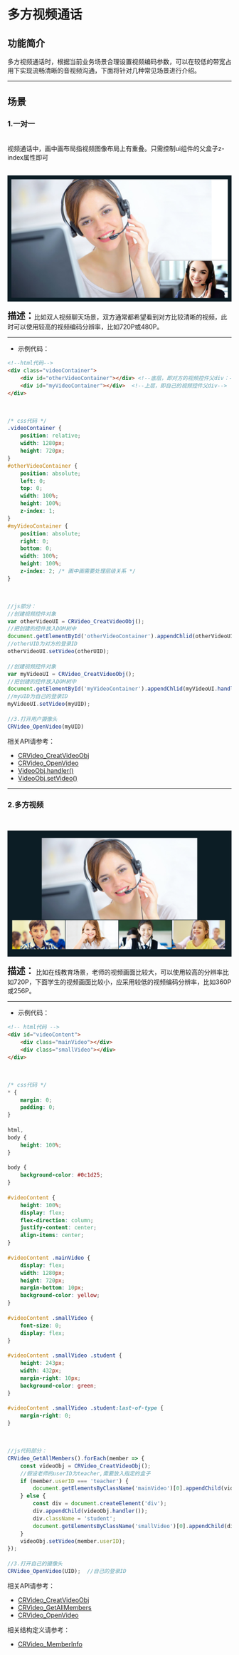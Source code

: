 
# 多方视频通话

<h2 id=introduction>功能简介</h2>

多方视频通话时，根据当前业务场景合理设置视频编码参数，可以在较低的带宽占用下实现流畅清晰的音视频沟通，下面将针对几种常见场景进行介绍。

------------
<h2 id=scenario>场景</h2>

<h3 id=one> 1.一对一</h3>

<!-- <h4 id=layout_one style="font-weight:normal;">画中画布局示例图:  </h4>   -->

</br>
视频通话中，画中画布局指视频图像布局上有重叠。只需控制ui组件的父盒子z-index属性即可
</br>
</br>

![画中画布局示例图](./images/layout_overlap.jpg)

<font style="font-weight:bolder;font-size:20px;">描述：</font>比如双人视频聊天场景，双方通常都希望看到对方比较清晰的视频，此时可以使用较高的视频编码分辨率，比如720P或480P。

--------

- 示例代码：

```html
<!--html代码-->
<div class="videoContainer">
    <div id="otherVideoContainer"></div> <!--底层，即对方的视频控件父div：-->
    <div id="myVideoContainer"></div>  <!--上层，即自己的视频控件父div-->
</div>
```
<br>

```css
/* css代码 */
.videoContainer {
    position: relative;
    width: 1280px;
    height: 720px;
}
#otherVideoContainer {
    position: absolute;
    left: 0;
    top: 0;
    width: 100%;
    height: 100%;
    z-index: 1;
}
#myVideoContainer {
    position: absolute;
    right: 0;
    bottom: 0;
    width: 100%;
    height: 100%;
    z-index: 2; /* 画中画需要处理层级关系 */
}
```
<br>

```js
//js部分：
//创建视频控件对象	
var otherVideoUI = CRVideo_CreatVideoObj();
//把创建的控件放入DOM树中
document.getElementById('otherVideoContainer').appendChlid(otherVideoUI.handler());   
//otherUID为对方的登录ID
otherVideoUI.setVideo(otherUID);

//创建视频控件对象	
var myVideoUI = CRVideo_CreatVideoObj();
//把创建的控件放入DOM树中
document.getElementById('myVideoContainer').appendChlid(myVideoUI.handler());
//myUID为自己的登录ID
myVideoUI.setVideo(myUID);

//3.打开用户摄像头
CRVideo_OpenVideo(myUID)

```
相关API请参考：
* [CRVideo_CreatVideoObj](API.md#CRVideo_CreatVideoObj)
* [CRVideo_OpenVideo](API.md#CRVideo_OpenVideo)
* [VideoObj.handler()](API.md#VideoObj_handler)
* [VideoObj.setVideo()](API.md#VideoObj_setVideo)

------------

<h3 id=more> 2.多方视频</h3>
<br>

<!-- <h4 id=layout_more style="font-weight:normal;">多方视频示例图:  </h4>   -->

![多方视频示例图](./images/five.jpg)

<font style="font-weight:bolder;font-size:20px;">描述：</font>
比如在线教育场景，老师的视频画面比较大，可以使用较高的分辨率比如720P，下面学生的视频画面比较小，应采用较低的视频编码分辨率，比如360P或256P。

--------


- 示例代码：

```html
<!-- html代码 -->
<div id="videoContent">
    <div class="mainVideo"></div>
    <div class="smallVideo"></div>
</div>
```
<br>

```css
/* css代码 */
* {
    margin: 0;
    padding: 0;
}

html,
body {
    height: 100%;
}

body {
    background-color: #0c1d25;
}

#videoContent {
    height: 100%;
    display: flex;
    flex-direction: column;
    justify-content: center;
    align-items: center;
}

#videoContent .mainVideo {
    display: flex;
    width: 1280px;
    height: 720px;
    margin-bottom: 10px;
    background-color: yellow;
}

#videoContent .smallVideo {
    font-size: 0;
    display: flex;
}

#videoContent .smallVideo .student {
    height: 243px;
    width: 432px;
    margin-right: 10px;
    background-color: green;
}

#videoContent .smallVideo .student:last-of-type {
    margin-right: 0;
}
```
<br>

```js
//js代码部分：
CRVideo_GetAllMembers().forEach(member => {
    const videoObj = CRVideo_CreatVideoObj();
    //假设老师的userID为teacher,需要放入指定的盒子
    if (member.userID === 'teacher') {
        document.getElementsByClassName('mainVideo')[0].appendChild(videoObj.handler());
    } else {
        const div = document.createElement('div');
        div.appendChild(videoObj.handler());
        div.className = 'student';
        document.getElementsByClassName('smallVideo')[0].appendChild(div);
    }
    videoObj.setVideo(member.userID);
});

//3.打开自己的摄像头
CRVideo_OpenVideo(UID);  //自己的登录ID

``` 

相关API请参考：
* [CRVideo_CreatVideoObj](API.md#CRVideo_CreatVideoObj)
* [CRVideo_GetAllMembers](API.md#CRVideo_GetAllMembers)
* [CRVideo_OpenVideo](API.md#CRVideo_OpenVideo)

相关结构定义请参考：
* [CRVideo_MemberInfo](TypeDefinitions.md#CRVideo_MemberInfo)

<!-- 

<h3 id=customize> 3.个性化视图：</h3>

<h4 id=layout_customize style="font-weight:normal;">图一:  </h4>  

![图一示例图](./images/nine.jpg)

<h4 id=layout_customize2 style="font-weight:normal;">图二:  </h4>  

![图2示例图](./images/one.jpg)

<font style="font-weight:bolder;font-size:20px;">描述：</font>在某些业务场景下，同一个房间内的用户视图不一致，导致同一个视频在不同的用户那里呈现的画面尺寸不一样，比如9方通话场景下原先9个视频画面平铺（[如图一](#layout_customize)），大家都只需要编码256P的视频。某一个时刻用户D开始全屏观看A的视频（[如图二](#layout_customize2)），此时A需要编码高分辨率视频比如720P来确保D能看到A的清晰画面，这样一来房间中其他人虽然观看的是A的小画面，却也收到了A的720P视频流，浪费了带宽和解码性能，万一其他用户也做了类似D的操作，整个房间的通话将不可用。
对于这种场景，我们可以启用[视频大小流](README.md#stream)机制，看A小画面的用户订阅A的小流，看A大画面的用户订阅A的大流，这样既能满足各自的清晰度要求，又不会浪费带宽和CPU性能。

--------

- 示例代码：

```js
//js代码部分：

/*设置视频流 用户A的代码：
 (1)A启用大小流机制 。把第一档视频设置为大流，第二档设置为小流
注意：其他用户在订阅A的视频流时，需要使用setVideo2接口，并指定视频档位
*/
var attrObj = {};
attrObj.size = "1280*720";  //大流,即1档的视频流  
attrObj.fps = 12;
attrObj.maxbps = 1000000;
attrObj.quality2 = {"size":"448*256"};  //小流，即2档的视频流
var videoID = CRVideo_GetDefaultVideo(UID);
CRVideo_SetLocVideoAttributes(videoID, attrObj);

//设置视频流
setTimeout(function(){
    //显示本地视频时，用小流, 即第三个参数为指定视频档位为2
    myVideoUI.setVideo2(myUID, -1, 2);  //设置自己的视频流
}, 500);


//(2)用户D的代码：用户D订阅A的大流，otherVideoUI1 ，otherUID1都对应用户A
//用大流, 即第三个参数为指定视频档位为1
otherVideoUI1.setVideo2(otherUID1, -1, 1);

//(3)其他用户的代码：其他用户订阅A的小流
otherVideoUI1.setVideo2(otherUID1, -1, 2);


```

相关API请参考：
* [CRVideo_CreatVideoObj](API.md#CRVideo_CreatVideoObj)
* [CRVideo_OpenVideo](API.md#CRVideo_OpenVideo)
* [CRVideo_SetLocVideoAttributes](API.md#CRVideo_SetLocVideoAttributes)
* [CRVideo_GetDefaultVideo](API.md#CRVideo_GetDefaultVideo)


相关结构定义请参考：
* [VideoAttributesObj](TypeDefinitions.md#VideoAttributesObj)

 -->